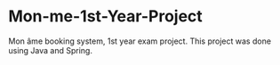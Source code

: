 # Mon-me-1st-Year-Project
Mon âme booking system, 1st year exam project. This project was done using Java and Spring.
